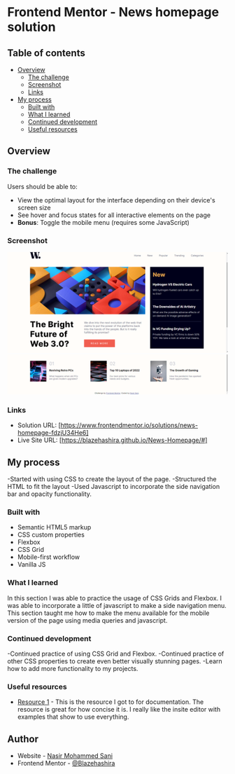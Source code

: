 # Frontend Mentor - News homepage solution

## Table of contents

- [Overview](#overview)
  - [The challenge](#the-challenge)
  - [Screenshot](#screenshot)
  - [Links](#links)
- [My process](#my-process)
  - [Built with](#built-with)
  - [What I learned](#what-i-learned)
  - [Continued development](#continued-development)
  - [Useful resources](#useful-resources)

## Overview

### The challenge

Users should be able to:

- View the optimal layout for the interface depending on their device's screen size
- See hover and focus states for all interactive elements on the page
- **Bonus**: Toggle the mobile menu (requires some JavaScript)

### Screenshot

![](./assets/images/Screenshot-1.png)
![](./assets/images/Screenshot-2.png)

### Links

- Solution URL: [https://www.frontendmentor.io/solutions/news-homepage-fdzjU34He6]
- Live Site URL: [https://blazehashira.github.io/News-Homepage/#]

## My process

-Started with using CSS to create the layout of the page.
-Structured the HTML to fit the layout
-Used Javascript to incorporate the side navigation bar and opacity functionality.

### Built with

- Semantic HTML5 markup
- CSS custom properties
- Flexbox
- CSS Grid
- Mobile-first workflow
- Vanilla JS

### What I learned

In this section I was able to practice the usage of CSS Grids and Flexbox. I was able to incorporate a little of javascript to make a side navigation menu. This section taught me how to make the menu available for the mobile version of the page using media queries and javascript.

### Continued development

-Continued practice of using CSS Grid and Flexbox.
-Continued practice of other CSS properties to create even better visually stunning pages.
-Learn how to add more functionality to my projects.

### Useful resources

- [Resource 1](https://www.w3schools.com/default.asp) - This is the resource I got to for documentation. The resource is great for how concise it is. I really like the insite editor with examples that show to use everything.

## Author

- Website - [Nasir Mohammed Sani](https://www.your-site.com)
- Frontend Mentor - [@Blazehashira](https://www.frontendmentor.io/profile/Blazehashira)
